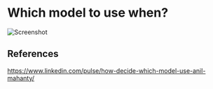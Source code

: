 # Which model to use when?

![Screenshot](images/'screenshot.png')

## References
https://www.linkedin.com/pulse/how-decide-which-model-use-anil-mahanty/
